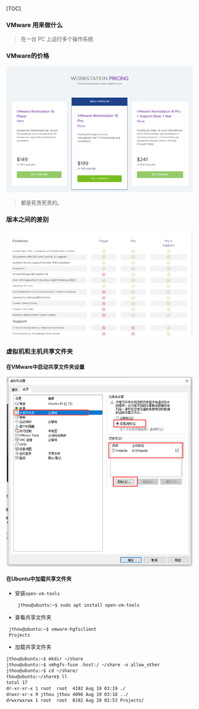 [TOC]

### VMware 用来做什么

> 在一台 PC 上运行多个操作系统

### VMware的价格

![bf4614cbe296.png](images/2021-08-19/bf4614cbe296.png)

> 都是死贵死贵的。

### 版本之间的差别

![6272b649ffc0.png](images/2021-08-19/6272b649ffc0.png)


### 虚拟机和主机共享文件夹

#### 在VMware中启动共享文件夹设置

![91d0725986ec.png](images/2021-08-19/91d0725986ec.png)

#### 在Ubuntu中加载共享文件夹

- 安装`open-vm-tools`

  ```bash
   jthou@ubuntu:~$ sudo apt install open-vm-tools
  ```

  

- 查看共享文件夹
```shell
 jthou@ubuntu:~$ vmware-hgfsclient 
 Projects
```

- 加载共享文件夹
```shell
jthou@ubuntu:~$ mkdir ~/share
jthou@ubuntu:~$ vmhgfs-fuse .host:/ ~/share -o allow_other
jthou@ubuntu:~$ cd ~/share/
thou@ubuntu:~/share$ ll
total 17
dr-xr-xr-x 1 root  root  4192 Aug 19 03:19 ./
drwxr-xr-x 9 jthou jthou 4096 Aug 19 03:18 ../
drwxrwxrwx 1 root  root  8192 Aug 19 02:53 Projects/

```
